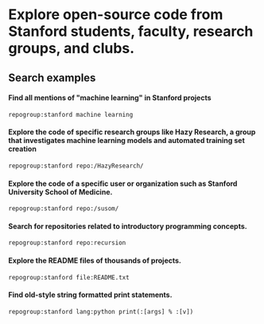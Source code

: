 # Explore open-source code from Stanford students, faculty, research groups, and clubs.

## Search examples

#### Find all mentions of "machine learning" in Stanford projects

```sourcegraph
repogroup:stanford machine learning
``` 

#### Explore the code of specific research groups like Hazy Research, a group that investigates machine learning models and automated training set creation

```sourcegraph
repogroup:stanford repo:/HazyResearch/
```

#### Explore the code of a specific user or organization such as Stanford University School of Medicine.

```sourcegraph
repogroup:stanford repo:/susom/
```

#### Search for repositories related to introductory programming concepts.

```sourcegraph
repogroup:stanford repo:recursion
```

#### Explore the README files of thousands of projects.

```sourcegraph
repogroup:stanford file:README.txt
```

#### Find old-style string formatted print statements.

```sourcegraph
repogroup:stanford lang:python print(:[args] % :[v])
```
